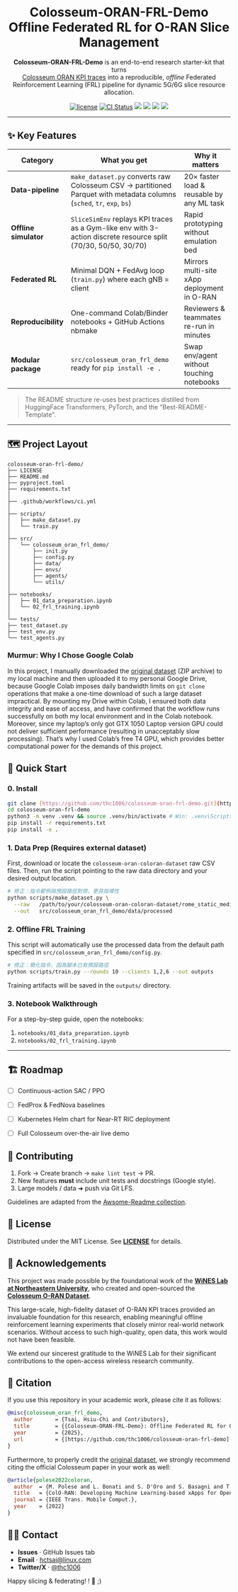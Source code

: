 <h1 align="center">
  Colosseum-ORAN-FRL-Demo<br>
  Offline Federated RL for O-RAN Slice Management
</h1>

<p align="center">
  <b>Colosseum-ORAN-FRL-Demo</b> is an end-to-end research starter-kit that turns<br>
  <a href="https://github.com/wineslab/colosseum-oran-coloran-dataset">Colosseum ORAN KPI traces</a>
  into a reproducible, <em>offline</em> Federated Reinforcement Learning (FRL) pipeline  
  for dynamic 5G/6G slice resource allocation.
</p>

<p align="center">
  <a href="https://github.com/thc1006/colosseum-oran-frl-demo/blob/main/LICENSE"><img
    src="https://img.shields.io/badge/License-MIT-green"
    alt="license"/></a>
  <a href="https://github.com/thc1006/colosseum-oran-frl-demo/actions/workflows/ci.yml">
    <img src="https://github.com/thc1006/colosseum-oran-frl-demo/actions/workflows/ci.yml/badge.svg"
      alt="CI Status"/></a>
  <a target="_blank" href="https://cookiecutter-data-science.drivendata.org/">
    <img src="https://img.shields.io/badge/CCDS-Project%20template-328F97?logo=cookiecutter" /></a>
  <img src="https://img.shields.io/badge/python-3.9%20|%203.10%20|%203.11|%203.12-blue"/>
  <img src="https://img.shields.io/badge/torch-2.x-red"/>
  <img src="https://img.shields.io/badge/PyTorch-1.10.0%2B-orange"/>
</p>

---

## ✨ Key Features
| Category | What you get | Why it matters |
|-----------|--------------|----------------|
| **Data-pipeline** | `make_dataset.py` converts raw Colosseum CSV → partitioned Parquet with metadata columns (`sched`, `tr`, `exp`, `bs`) | 20× faster load & reusable by any ML task |
| **Offline simulator** | `SliceSimEnv` replays KPI traces as a Gym-like env with 3-action discrete resource split (70/30, 50/50, 30/70) | Rapid prototyping without emulation bed |
| **Federated RL** | Minimal DQN + FedAvg loop (`train.py`) where each gNB = client | Mirrors multi-site xApp deployment in O-RAN |
| **Reproducibility** | One-command Colab/Binder notebooks + GitHub Actions nbmake | Reviewers & teammates re-run in minutes |
| **Modular package** | `src/colosseum_oran_frl_demo` ready for `pip install -e .` | Swap env/agent without touching notebooks |

> The README structure re-uses best practices distilled from HuggingFace Transformers, PyTorch, and the “Best-README-Template”.

---

## 🗺️  Project Layout
```
colosseum-oran-frl-demo/
├── LICENSE
├── README.md
├── pyproject.toml
├── requirements.txt
│
├── .github/workflows/ci.yml
│
├── scripts/
│   ├── make_dataset.py
│   └── train.py
│
├── src/
│   └── colosseum_oran_frl_demo/
│       ├── init.py
│       ├── config.py
│       ├── data/
│       ├── envs/
│       ├── agents/
│       └── utils/
│
├── notebooks/
│   ├── 01_data_preparation.ipynb
│   └── 02_frl_training.ipynb
│
└── tests/
├── test_dataset.py
├── test_env.py
└── test_agents.py

````

### Murmur: Why I Chose Google Colab
In this project, I manually downloaded the [original dataset](https://github.com/wineslab/colosseum-oran-coloran-dataset) (ZIP archive) to my local machine and then uploaded it to my personal Google Drive, because Google Colab imposes daily bandwidth limits on `git clone` operations that make a one-time download of such a large dataset impractical. By mounting my Drive within Colab, I ensured both data integrity and ease of access, and have confirmed that the workflow runs successfully on both my local environment and in the Colab notebook. Moreover, since my laptop’s only got GTX 1050 Laptop version GPU could not deliver sufficient performance (resulting in unacceptably slow processing). That’s why I used Colab’s free T4 GPU, which provides better computational power for the demands of this project.



## 🚀 Quick Start

### 0. Install
```bash
git clone [https://github.com/thc1006/colosseum-oran-frl-demo.git](https://github.com/thc1006/colosseum-oran-frl-demo.git)
cd colosseum-oran-frl-demo
python3 -m venv .venv && source .venv/bin/activate # Win: .venv\Scripts\activate
pip install -r requirements.txt
pip install -e .
```

### 1. Data Prep (Requires external dataset)

First, download or locate the `colosseum-oran-coloran-dataset` raw CSV files. Then, run the script pointing to the raw data directory and your desired output location.

```bash
# 修正：指令範例與預設路徑對齊，更具指導性
python scripts/make_dataset.py \
  --raw   /path/to/your/colosseum-oran-coloran-dataset/rome_static_medium \
  --out   src/colosseum_oran_frl_demo/data/processed
```

### 2. Offline FRL Training

This script will automatically use the processed data from the default path specified in `src/colosseum_oran_frl_demo/config.py`.

```bash
# 修正：簡化指令，因為腳本已有預設路徑
python scripts/train.py --rounds 10 --clients 1,2,6 --out outputs
```

Training artifacts will be saved in the `outputs/` directory.

### 3. Notebook Walkthrough

For a step-by-step guide, open the notebooks:
1. `notebooks/01_data_preparation.ipynb`
2. `notebooks/02_frl_training.ipynb`

---

## 🏗️  Roadmap

* [ ] Continuous-action SAC / PPO
* [ ] FedProx & FedNova baselines
* [ ] Kubernetes Helm chart for Near-RT RIC deployment
* [ ] Full Colosseum over-the-air live demo


## 🤝 Contributing

1. Fork → Create branch → `make lint test` → PR.
2. New features **must** include unit tests and docstrings (Google style).
3. Large models / data  ➜ push via Git LFS.

Guidelines are adapted from the
[Awsome-Readme collection](https://github.com/matiassingers/awesome-readme).

## 📜 License

Distributed under the MIT License. See **[LICENSE](https://github.com/thc1006/colosseum-oran-frl-demo/blob/main/LICENSE)** for details.


## 🙏 Acknowledgements

This project was made possible by the foundational work of the [**WiNES Lab at Northeastern University**](https://ece.northeastern.edu/wineslab/), who created and open-sourced the [**Colosseum O-RAN Dataset**](https://openrangym.com/datasets/colosseum-coloran-dataset).

This large-scale, high-fidelity dataset of O-RAN KPI traces provided an invaluable foundation for this research, enabling meaningful offline reinforcement learning experiments that closely mirror real-world network scenarios. Without access to such high-quality, open data, this work would not have been feasible.

We extend our sincerest gratitude to the WiNES Lab for their significant contributions to the open-access wireless research community.

## 📜 Citation

If you use this repository in your academic work, please cite it as follows:

```bibtex
@misc{colosseum_oran_frl_demo,
  author       = {Tsai, Hsiu-Chi and Contributors},
  title        = {{Colosseum-ORAN-FRL-Demo}: Offline Federated RL for O-RAN Slicing},
  year         = {2025},
  url          = {[https://github.com/thc1006/colosseum-oran-frl-demo](https://github.com/thc1006/colosseum-oran-frl-demo)},
}
```

Furthermore, to properly credit the [original dataset](https://github.com/wineslab/colosseum-oran-coloran-dataset), we strongly recommend citing the official Colosseum paper in your work as well:

```bibtex
@article{polese2022coloran,
  author  = {M. Polese and L. Bonati and S. D'Oro and S. Basagni and T. Melodia},
  title   = {ColO-RAN: Developing Machine Learning-based xApps for Open RAN Closed-loop Control},
  journal = {IEEE Trans. Mobile Comput.},
  year    = {2022}
}
```


## 🙋‍♀️  Contact

* **Issues** · GitHub Issues tab
* **Email**  · [hctsai@linux.com](mailto:hctsai@linux.com)
* **Twitter/X** · [@thc1006](https://x.com/@thc1006)

Happy slicing & federating! ! 🍰 ;)
